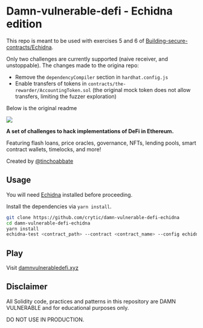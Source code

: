 # Damn-vulnerable-defi - Echidna edition

This repo is meant to be used with exercises 5 and 6 of [Building-secure-contracts/Echidna](https://github.com/crytic/building-secure-contracts/tree/master/program-analysis/echidna).

Only two challenges are currently supported (naive receiver, and unstoppable).
The changes made to the origina repo:
- Remove the `dependencyCompiler` section in `hardhat.config.js`
- Enable transfers of tokens in `contracts/the-rewarder/AccountingToken.sol` (the original mock token does not allow transfers, limiting the fuzzer exploration)

Below is the original readme

![](cover.png)

**A set of challenges to hack implementations of DeFi in Ethereum.**

Featuring flash loans, price oracles, governance, NFTs, lending pools, smart contract wallets, timelocks, and more!

Created by [@tinchoabbate](https://twitter.com/tinchoabbate)

## Usage

You will need  [Echidna](https://github.com/crytic/echidna) installed before proceeding.

Install the dependencies via `yarn install`.

```sh
git clone https://github.com/crytic/damn-vulnerable-defi-echidna
cd damn-vulnerable-defi-echidna
yarn install
echidna-test <contract_path> --contract <contract_name> --config echidna-config.yaml
```

## Play

Visit [damnvulnerabledefi.xyz](https://damnvulnerabledefi.xyz)

## Disclaimer

All Solidity code, practices and patterns in this repository are DAMN VULNERABLE and for educational purposes only.

DO NOT USE IN PRODUCTION.

